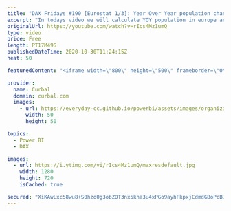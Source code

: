 ```yaml
---
title: "DAX Fridays #190 [Eurostat 1/3]: Year Over Year population change in Europe with Eurostat API"
excerpt: "In todays video we will calculate YOY population in europe and finalize the report we started on this series.   Link to all videos: [1/1] How the Eurostat API works  https://www.youtube.com/watch?v=kRpaBKLPjDg  [1/2] Get Eurostat data in power bi https://www.youtube.com/watch?v=kRpaBKLPjDg  [1/3] Crude"
originalUrl: https://youtube.com/watch?v=rIcs4Mz1umQ
type: video
price: Free
length: PT17M49S
publishedDateTime: 2020-10-30T11:24:15Z
heat: 50

featuredContent: "<iframe width=\"800\" height=\"500\" frameborder=\"0\" src=\"https://www.youtube.com/embed/rIcs4Mz1umQ\" allow=\"accelerometer; autoplay; encrypted-media; gyroscope; picture-in-picture\" allowfullscreen></iframe>"

provider:
  name: Curbal
  domain: curbal.com
  images:
    - url: https://everyday-cc.github.io/powerbi/assets/images/organizations/curbal.com-50x50.jpg
      width: 50
      height: 50

topics:
  - Power BI
  - DAX

images:
  - url: https://i.ytimg.com/vi/rIcs4Mz1umQ/maxresdefault.jpg
    width: 1280
    height: 720
    isCached: true

secured: "XiKAwLxc58wu8+S0hzo0g3obZDT3nx5kha3u4xPGo9ayhFkpxjCdmdGBoPcBJH2ThOEzGT7Ci1f0WdMnSJdW+41BFsK2FsqzQk6XcxmHUT3iEZBGzbhyf/JU+I1RbLUggjweqs8xhSPkiR3sVOR1KdLLx75jYh5XF9t0LFuXwDIgFCun3ez1P2aLWK4KikthHo9cwZL6LEDgNNs/Zfip1tFWsqBRkcZiBPdZTSWVIWRt4n+OpDeYXJ93kuoOS5TJ7xP0bultptMVFOBAdaXC0SkaF5h+vc5SlhbRdeLYQTngRWRrn5OdIN9UqFKHzHUwKtzBay8ppSxlhMUk8k7lHzvciumJU6/YlC8U2Mdn+vrhwTGmQFmtEW/bkrUa+9Ty8lvpqjWByM4yU2GQwQrCI631Zzo3xnanZuIbXYc55Fk=;cZjDSpTwnJhjCXqp7KT0+g=="
---
```


